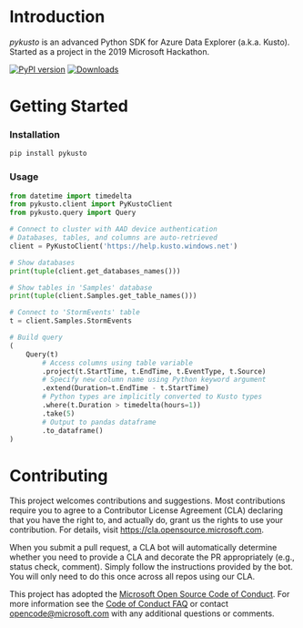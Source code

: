 # Introduction 
_pykusto_ is an advanced Python SDK for Azure Data Explorer (a.k.a. Kusto).  
Started as a project in the 2019 Microsoft Hackathon.

[![PyPI version](https://badge.fury.io/py/pykusto.svg)](https://badge.fury.io/py/pykusto)
[![Downloads](https://pepy.tech/badge/pykusto)](https://pepy.tech/project/pykusto)

# Getting Started
### Installation
```bash
pip install pykusto
```

### Usage
```python
from datetime import timedelta
from pykusto.client import PyKustoClient
from pykusto.query import Query

# Connect to cluster with AAD device authentication
# Databases, tables, and columns are auto-retrieved
client = PyKustoClient('https://help.kusto.windows.net')

# Show databases
print(tuple(client.get_databases_names()))

# Show tables in 'Samples' database
print(tuple(client.Samples.get_table_names()))

# Connect to 'StormEvents' table
t = client.Samples.StormEvents

# Build query
(
    Query(t)        
        # Access columns using table variable 
        .project(t.StartTime, t.EndTime, t.EventType, t.Source)
        # Specify new column name using Python keyword argument   
        .extend(Duration=t.EndTime - t.StartTime)
        # Python types are implicitly converted to Kusto types
        .where(t.Duration > timedelta(hours=1))
        .take(5)
        # Output to pandas dataframe
        .to_dataframe()
) 
```

# Contributing

This project welcomes contributions and suggestions.  Most contributions require you to agree to a
Contributor License Agreement (CLA) declaring that you have the right to, and actually do, grant us
the rights to use your contribution. For details, visit https://cla.opensource.microsoft.com.

When you submit a pull request, a CLA bot will automatically determine whether you need to provide
a CLA and decorate the PR appropriately (e.g., status check, comment). Simply follow the instructions
provided by the bot. You will only need to do this once across all repos using our CLA.

This project has adopted the [Microsoft Open Source Code of Conduct](https://opensource.microsoft.com/codeofconduct/).
For more information see the [Code of Conduct FAQ](https://opensource.microsoft.com/codeofconduct/faq/) or
contact [opencode@microsoft.com](mailto:opencode@microsoft.com) with any additional questions or comments.

